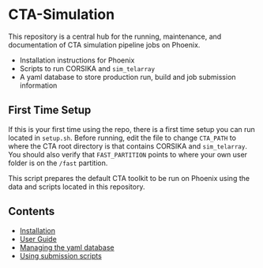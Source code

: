# CTA-Simulation

This repository is a central hub for the running, maintenance, and documentation of CTA simulation pipeline jobs on Phoenix.

* Installation instructions for Phoenix
* Scripts to run CORSIKA and `sim_telarray`
* A yaml database to store production run, build and job submission information

## First Time Setup

If this is your first time using the repo, there is a first time setup you can run located in `setup.sh`. Before running, edit the file to change `CTA_PATH` to where the CTA root directory is that contains CORSIKA and `sim_telarray`. You should also verify that `FAST_PARTITION` points to where your own user folder is on the `/fast` partition.

This script prepares the default CTA toolkit to be run on Phoenix using the data and scripts located in this repository.

## Contents

* [Installation](Installation.md)
* [User Guide](UserGuide.md)
* [Managing the yaml database](production/README.md)
* [Using submission scripts](scripts/README.md)
